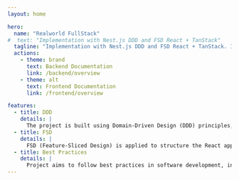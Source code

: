 ```yaml
---
layout: home

hero:
  name: "Realworld FullStack"
#  text: "Implementation with Nest.js DDD and FSD React + TanStack"
  tagline: "Implementation with Nest.js DDD and FSD React + TanStack. Includes best practices, design patterns, and more."
  actions:
    - theme: brand
      text: Backend Documentation
      link: /backend/overview
    - theme: alt
      text: Frontend Documentation
      link: /frontend/overview

features:
  - title: DDD
    details: |
      The project is built using Domain-Driven Design (DDD) principles, ensuring a robust and maintainable architecture.
  - title: FSD
    details: |
      FSD (Feature-Sliced Design) is applied to structure the React application, promoting scalability and modularity.
  - title: Best Practices
    details: |
      Project aims to follow best practices in software development, including testing, git branching strategies,workflows, and more.
---
```

